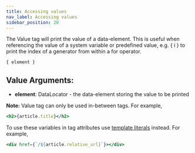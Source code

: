 ```yaml
---
title: Accessing values
nav_label: Accessing values
sidebar_position: 20
---
```


The Value tag will print the value of a data-element. This is useful when referencing the value of a system variable or predefined value, e.g. { i } to print the index of a generator from within a for operator.

```
{ element }
```

## Value Arguments:

* **element**: DataLocator - the data-element storing the value to be printed



**Note:** Value tag can only be used in-between tags. For example,

```jsx
<h2>{article.title}</h2>
```

To use these variables in tag attributes use [template literals](https://www.w3schools.com/js/js\_string\_templates.asp) instead. For example,

```jsx
<div href={`/${article.relative_url}`}></div>
```
